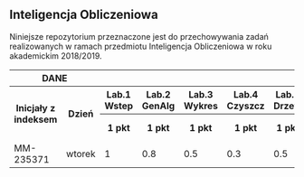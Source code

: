 ﻿## Inteligencja Obliczeniowa

Niniejsze repozytorium przeznaczone jest do przechowywania zadań
realizowanych w ramach przedmiotu Inteligencja Obliczeniowa
w roku akademickim 2018/2019.

<table>
<tr>
	<th colspan=2 rowspan=1>DANE</th>
	<th colspan=12 rowspan=1>LABORATORIA</th>
	<th colspan=4 rowspan=1>PRACE DOMOWE</th>
	<th colspan=1 rowspan=2>KOLOKWIUM</th>
	<th colspan=1 rowspan=2>SUMA</th>
	<th colspan=1 rowspan=3>PROCENT (obecny max. 53 pkt)</th>
	<th colspan=1 rowspan=3>OCENA</th>
</tr>
<tr>
	<th colspan=1 rowspan=2>Inicjały z indeksem</th>
	<th colspan=1 rowspan=2>Dzień</th>
	<th>Lab.1 Wstep</th>
	<th>Lab.2 GenAlg</th>
	<th>Lab.3 Wykres</th>
	<th>Lab.4 Czyszcz</th>
	<th>Lab.5 Drzew</th>
	<th>Lab.6 kNN+NB</th>
	<th>Lab.7 Grup</th>
	<th>Lab.8 Asoc.</th>
	<th>Lab.9 Neunet</th>
	<th>Lab.10 L.Roz</th>
	<th>Lab.11 Text</th>
	<th>Lab.12 Obr</th>
	<th>PD.1 GenAlg</th>
	<th>PD.2 D.Min</th>
	<th>PD.3 Tank</th>
	<th>PD.4 Multim.</th>
</tr>
<tr>
	<th>1 pkt</th>
	<th>1 pkt</th>
	<th>1 pkt</th>
	<th>1 pkt</th>
	<th>1 pkt</th>
	<th>1 pkt</th>
	<th>1 pkt</th>
	<th>1 pkt</th>
	<th>1 pkt</th>
	<th>1 pkt</th>
	<th>1 pkt</th>
	<th>1 pkt</th>
	<th>7 pkt</th>
	<th>7 pkt</th>
	<th>7 pkt</th>
	<th>7 pkt</th>
	<th>20 pkt</th>
	<th>60 pkt</th>
</tr>
<tr>
	<td>MM-235371</td>
	<td>wtorek</td>
	<td>1</td>
	<td>0.8</td>
	<td>0.5</td>
	<td>0.3</td>
	<td>0.5</td>
	<td>1</td>
	<td>1</td>
	<td>1.2</td>
	<td>0.2</td>
	<td>1</td>
	<td>0.7</td>
	<td>1</td>
	<td>6.5</td>
	<td>6.5</td>
	<td>7</td>
	<td>-</td>
	<td>15</td>
	<td>44.2</td>
	<td>83%</td>
	<td>4.5</td>
</tr>
</table>
